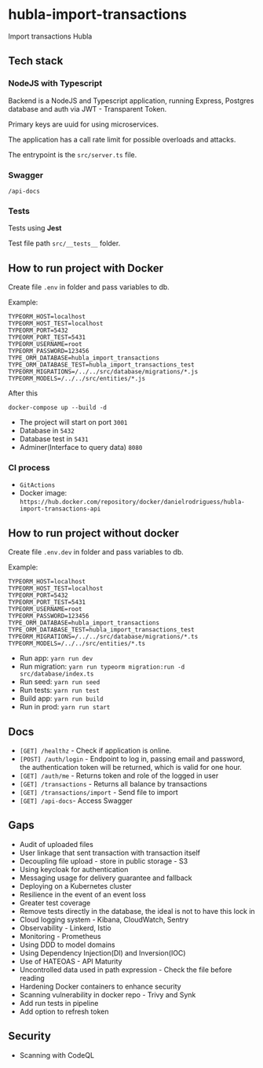 # hubla-import-transactions

Import transactions Hubla

## Tech stack

### NodeJS with Typescript
Backend is a NodeJS and Typescript application, running Express, Postgres database and auth via JWT - Transparent Token.

Primary keys are uuid for using microservices.

The application has a call rate limit for possible overloads and attacks.

The entrypoint is the `src/server.ts` file.

### Swagger
`/api-docs`

### Tests
Tests using **Jest**

Test file path `src/__tests__` folder.


## How to run project with Docker
Create file `.env` in folder and pass variables to db.

Example:
```
TYPEORM_HOST=localhost
TYPEORM_HOST_TEST=localhost
TYPEORM_PORT=5432
TYPEORM_PORT_TEST=5431
TYPEORM_USERNAME=root
TYPEORM_PASSWORD=123456
TYPE_ORM_DATABASE=hubla_import_transactions
TYPE_ORM_DATABASE_TEST=hubla_import_transactions_test
TYPEORM_MIGRATIONS=/../../src/database/migrations/*.js
TYPEORM_MODELS=/../../src/entities/*.js
```
After this
```
docker-compose up --build -d
```
- The project will start on port `3001`
- Database in `5432`
- Database test in `5431`
- Adminer(Interface to query data) `8080`

### CI process
- `GitActions`
- Docker image: `https://hub.docker.com/repository/docker/danielrodriguess/hubla-import-transactions-api`

## How to run project without docker
Create file `.env.dev` in folder and pass variables to db.

Example:
```
TYPEORM_HOST=localhost
TYPEORM_HOST_TEST=localhost
TYPEORM_PORT=5432
TYPEORM_PORT_TEST=5431
TYPEORM_USERNAME=root
TYPEORM_PASSWORD=123456
TYPE_ORM_DATABASE=hubla_import_transactions
TYPE_ORM_DATABASE_TEST=hubla_import_transactions_test
TYPEORM_MIGRATIONS=/../../src/database/migrations/*.ts
TYPEORM_MODELS=/../../src/entities/*.ts
```
- Run app: `yarn run dev`
- Run migration: `yarn run typeorm migration:run -d src/database/index.ts`
- Run seed: `yarn run seed`
- Run tests: `yarn run test`
- Build app: `yarn run build`
- Run in prod: `yarn run start`

## Docs
- `[GET] /healthz` - Check if application is online.
- `[POST] /auth/login` - Endpoint to log in, passing email and password, the authentication token will be returned, which is valid for one hour.
- `[GET] /auth/me` - Returns token and role of the logged in user
- `[GET] /transactions` - Returns all balance by transactions
- `[GET] /transactions/import` - Send file to import
- `[GET] /api-docs`- Access Swagger

## Gaps
- Audit of uploaded files
- User linkage that sent transaction with transaction itself
- Decoupling file upload - store in public storage - S3
- Using keycloak for authentication
- Messaging usage for delivery guarantee and fallback
- Deploying on a Kubernetes cluster
- Resilience in the event of an event loss
- Greater test coverage
- Remove tests directly in the database, the ideal is not to have this lock in
- Cloud logging system - Kibana, CloudWatch, Sentry
- Observability - Linkerd, Istio
- Monitoring - Prometheus
- Using DDD to model domains
- Using Dependency Injection(DI) and Inversion(IOC)
- Use of HATEOAS - API Maturity
- Uncontrolled data used in path expression - Check the file before reading
- Hardening Docker containers to enhance security
- Scanning vulnerability in docker repo - Trivy and Synk
- Add run tests in pipeline
- Add option to refresh token

## Security
- Scanning with CodeQL
